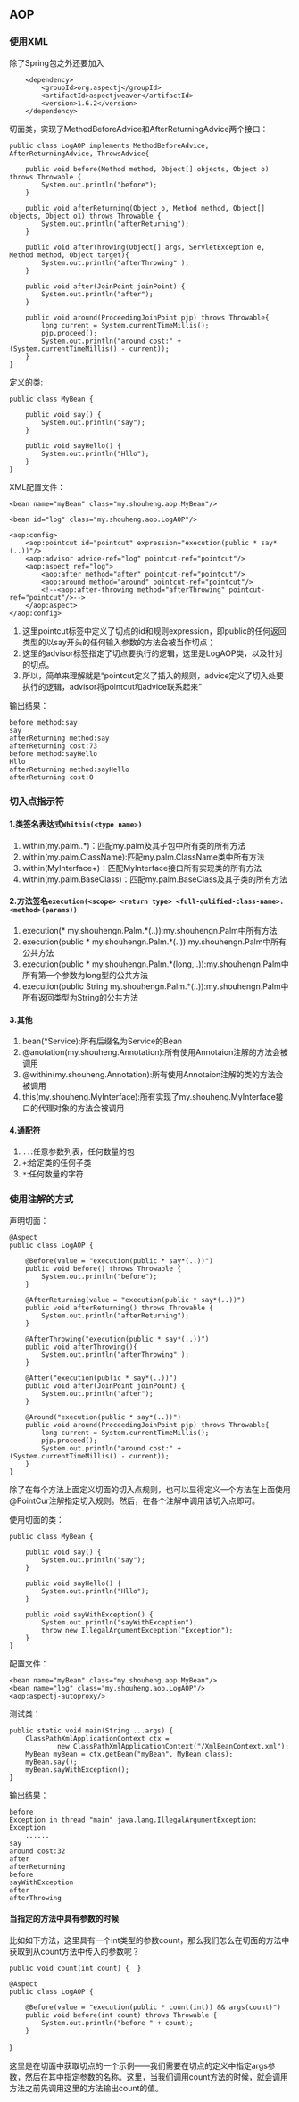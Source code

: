 ## AOP

### 使用XML

除了Spring包之外还要加入

        <dependency>
            <groupId>org.aspectj</groupId>
            <artifactId>aspectjweaver</artifactId>
            <version>1.6.2</version>
        </dependency>

切面类，实现了MethodBeforeAdvice和AfterReturningAdvice两个接口：

	public class LogAOP implements MethodBeforeAdvice, AfterReturningAdvice, ThrowsAdvice{
	
	    public void before(Method method, Object[] objects, Object o) throws Throwable {
	        System.out.println("before");
	    }
	
	    public void afterReturning(Object o, Method method, Object[] objects, Object o1) throws Throwable {
	        System.out.println("afterReturning");
	    }
	
        public void afterThrowing(Object[] args, ServletException e, Method method, Object target){
            System.out.println("afterThrowing" );
        }
	
	    public void after(JoinPoint joinPoint) {
	        System.out.println("after");
	    }
	
	    public void around(ProceedingJoinPoint pjp) throws Throwable{
	        long current = System.currentTimeMillis();
	        pjp.proceed();
	        System.out.println("around cost:" + (System.currentTimeMillis() - current));
	    }
	}

定义的类:

	public class MyBean {
	
	    public void say() {
	        System.out.println("say");
	    }
	
	    public void sayHello() {
	        System.out.println("Hllo");
	    }
	}

XML配置文件：

    <bean name="myBean" class="my.shouheng.aop.MyBean"/>

    <bean id="log" class="my.shouheng.aop.LogAOP"/>

    <aop:config>
        <aop:pointcut id="pointcut" expression="execution(public * say*(..))"/>
        <aop:advisor advice-ref="log" pointcut-ref="pointcut"/>
        <aop:aspect ref="log">
            <aop:after method="after" pointcut-ref="pointcut"/>
            <aop:around method="around" pointcut-ref="pointcut"/>
            <!--<aop:after-throwing method="afterThrowing" pointcut-ref="pointcut"/>-->
        </aop:aspect>
    </aop:config>

1. 这里pointcut标签中定义了切点的id和规则expression，即public的任何返回类型的以say开头的任何输入参数的方法会被当作切点；
2. 这里的advisor标签指定了切点要执行的逻辑，这里是LogAOP类，以及针对的切点。
3. 所以，简单来理解就是“pointcut定义了插入的规则，advice定义了切入处要执行的逻辑，advisor将pointcut和advice联系起来”

输出结果：

	before method:say
	say
	afterReturning method:say
	afterReturning cost:73
	before method:sayHello
	Hllo
	afterReturning method:sayHello
	afterReturning cost:0

### 切入点指示符

#### 1.类签名表达式`Whithin(<type name>)`

1. within(my.palm..*)：匹配my.palm及其子包中所有类的所有方法
2. within(my.palm.ClassName):匹配my.palm.ClassName类中所有方法
3. within(MyInterface+)：匹配MyInterface接口所有实现类的所有方法
4. within(my.palm.BaseClass)：匹配my.palm.BaseClass及其子类的所有方法

#### 2.方法签名`execution(<scope> <return type> <full-qulified-class-name>.<method>(params))`

1. execution(* my.shouhengn.Palm.*(..)):my.shouhengn.Palm中所有方法
2. execution(public * my.shouhengn.Palm.*(..)):my.shouhengn.Palm中所有公共方法
3. execution(public * my.shouhengn.Palm.*(long,..)):my.shouhengn.Palm中所有第一个参数为long型的公共方法
4. execution(public String my.shouhengn.Palm.*(..)):my.shouhengn.Palm中所有返回类型为String的公共方法

#### 3.其他

1. bean(*Service):所有后缀名为Service的Bean
2. @anotation(my.shouheng.Annotation):所有使用Annotaion注解的方法会被调用
3. @within(my.shouheng.Annotation):所有使用Annotaion注解的类的方法会被调用
4. this(my.shouheng.MyInterface):所有实现了my.shouheng.MyInterface接口的代理对象的方法会被调用

#### 4.通配符

1. `..`:任意参数列表，任何数量的包
2. `+`:给定类的任何子类
3. `*`:任何数量的字符

### 使用注解的方式

声明切面：

	@Aspect
	public class LogAOP {
	
	    @Before(value = "execution(public * say*(..))")
	    public void before() throws Throwable {
	        System.out.println("before");
	    }
	
	    @AfterReturning(value = "execution(public * say*(..))")
	    public void afterReturning() throws Throwable {
	        System.out.println("afterReturning");
	    }
	
	    @AfterThrowing("execution(public * say*(..))")
	    public void afterThrowing(){
	        System.out.println("afterThrowing" );
	    }
	
	    @After("execution(public * say*(..))")
	    public void after(JoinPoint joinPoint) {
	        System.out.println("after");
	    }
	
	    @Around("execution(public * say*(..))")
	    public void around(ProceedingJoinPoint pjp) throws Throwable{
	        long current = System.currentTimeMillis();
	        pjp.proceed();
	        System.out.println("around cost:" + (System.currentTimeMillis() - current));
	    }
	}

除了在每个方法上面定义切面的切入点规则，也可以显得定义一个方法在上面使用@PointCur注解指定切入规则。然后，在各个注解中调用该切入点即可。

使用切面的类：

	public class MyBean {
	
	    public void say() {
	        System.out.println("say");
	    }
	
	    public void sayHello() {
	        System.out.println("Hllo");
	    }
	
	    public void sayWithException() {
	        System.out.println("sayWithException");
	        throw new IllegalArgumentException("Exception");
	    }
	}

配置文件：

    <bean name="myBean" class="my.shouheng.aop.MyBean"/>
    <bean name="log" class="my.shouheng.aop.LogAOP"/>
    <aop:aspectj-autoproxy/>

测试类：

    public static void main(String ...args) {
        ClassPathXmlApplicationContext ctx =
                new ClassPathXmlApplicationContext("/XmlBeanContext.xml");
        MyBean myBean = ctx.getBean("myBean", MyBean.class);
        myBean.say();
        myBean.sayWithException();
    }

输出结果：

	before
	Exception in thread "main" java.lang.IllegalArgumentException: Exception
		......
	say
	around cost:32
	after
	afterReturning
	before
	sayWithException
	after
	afterThrowing

#### 当指定的方法中具有参数的时候

比如如下方法，这里具有一个int类型的参数count，那么我们怎么在切面的方法中获取到从count方法中传入的参数呢？

    public void count(int count) {  }
	
	@Aspect
	public class LogAOP {
	
	    @Before(value = "execution(public * count(int)) && args(count)")
	    public void before(int count) throws Throwable {
	        System.out.println("before " + count);
	    }
   }

这里是在切面中获取切点的一个示例——我们需要在切点的定义中指定args参数，然后在其中指定参数的名称。这里，当我们调用count方法的时候，就会调用方法之前先调用这里的方法输出count的值。




